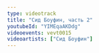 ```yaml
---
type: videotrack
title: "Сид Боуфин, часть 2"
youtubeId: "YIMEqaAKDdg"
videoevents: vevt0015
videoartists: ["Сид Боуфин"]
---
```

